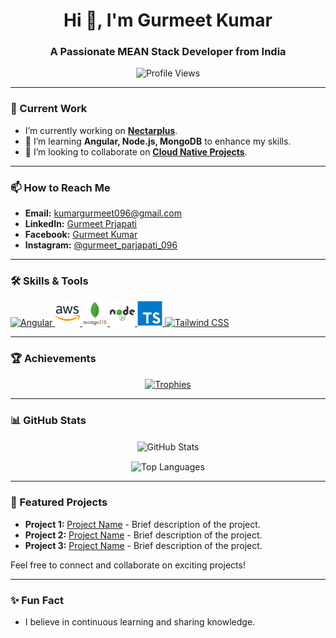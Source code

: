 <h1 align="center">Hi 👋, I'm Gurmeet Kumar</h1>
<h3 align="center">A Passionate MEAN Stack Developer from India</h3>

<p align="center">
  <img src="https://komarev.com/ghpvc/?username=gurmeetparjapti&label=Profile%20views&color=0e75b6&style=flat" alt="Profile Views" />
</p>

---

### 🔭 Current Work
- I’m currently working on **[Nectarplus](https://nectarplus.health/)**.
- 🌱 I’m learning **Angular, Node.js, MongoDB** to enhance my skills.
- 👯 I’m looking to collaborate on **[Cloud Native Projects](https://smms.indianrailways.gov.in/)**.

---

### 📫 How to Reach Me
- **Email:** [kumargurmeet096@gmail.com](mailto:kumargurmeet096@gmail.com)
- **LinkedIn:** [Gurmeet Prjapati](https://www.linkedin.com/in/gurmeet-prjapati-1099a8257/)
- **Facebook:** [Gurmeet Kumar](https://www.facebook.com/gurmeet.kumar.1675275/)
- **Instagram:** [@gurmeet_parjapati_096](https://www.instagram.com/gurmeet_parjapati_096/)

---

### 🛠️ Skills & Tools
<p align="left">
  <a href="https://angular.io" target="_blank" rel="noreferrer">
    <img src="https://angular.io/assets/images/logos/angular/angular.svg" alt="Angular" width="40" height="40"/>
  </a>
  <a href="https://aws.amazon.com" target="_blank" rel="noreferrer">
    <img src="https://raw.githubusercontent.com/devicons/devicon/master/icons/amazonwebservices/amazonwebservices-original-wordmark.svg" alt="AWS" width="40" height="40"/>
  </a>
  <a href="https://www.mongodb.com/" target="_blank" rel="noreferrer">
    <img src="https://raw.githubusercontent.com/devicons/devicon/master/icons/mongodb/mongodb-original-wordmark.svg" alt="MongoDB" width="40" height="40"/>
  </a>
  <a href="https://nodejs.org" target="_blank" rel="noreferrer">
    <img src="https://raw.githubusercontent.com/devicons/devicon/master/icons/nodejs/nodejs-original-wordmark.svg" alt="Node.js" width="40" height="40"/>
  </a>
  <a href="https://www.typescriptlang.org/" target="_blank" rel="noreferrer">
    <img src="https://raw.githubusercontent.com/devicons/devicon/master/icons/typescript/typescript-original.svg" alt="TypeScript" width="40" height="40"/>
  </a>
  <a href="https://tailwindcss.com/" target="_blank" rel="noreferrer">
    <img src="https://www.vectorlogo.zone/logos/tailwindcss/tailwindcss-icon.svg" alt="Tailwind CSS" width="40" height="40"/>
  </a>
  <!-- Add more icons as needed -->
</p>

---

### 🏆 Achievements
<p align="center">
  <a href="https://github.com/ryo-ma/github-profile-trophy">
    <img src="https://github-profile-trophy.vercel.app/?username=gurmeetparjapti&theme=gruvbox&no-frame=true&margin-w=15&margin-h=15" alt="Trophies" />
  </a>
</p>

---

### 📊 GitHub Stats
<p align="center">
  <img align="center" src="https://github-readme-stats.vercel.app/api?username=gurmeetparjapti&show_icons=true&locale=en&theme=radical" alt="GitHub Stats" />
</p>

<p align="center">
  <img align="center" src="https://github-readme-stats.vercel.app/api/top-langs?username=gurmeetparjapti&show_icons=true&locale=en&layout=compact&theme=radical" alt="Top Languages" />
</p>

---

### 📁 Featured Projects
- **Project 1:** [Project Name](#) - Brief description of the project.
- **Project 2:** [Project Name](#) - Brief description of the project.
- **Project 3:** [Project Name](#) - Brief description of the project.

Feel free to connect and collaborate on exciting projects!

---

### ✨ Fun Fact
- I believe in continuous learning and sharing knowledge.
